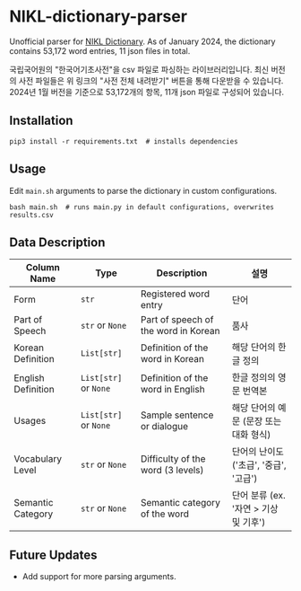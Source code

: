 # NIKL-dictionary-parser
Unofficial parser for [NIKL Dictionary](https://krdict.korean.go.kr/kor/mainAction).
As of January 2024, the dictionary contains 53,172 word entries, 11 json files in total.

국립국어원의 "한국어기초사전"을 csv 파일로 파싱하는 라이브러리입니다. 최신 버전의 사전 파일들은 위 링크의 "사전 전체 내려받기" 버튼을 통해 다운받을 수 있습니다.
2024년 1월 버전을 기준으로 53,172개의 항목, 11개 json 파일로 구성되어 있습니다.

## Installation
```shell
pip3 install -r requirements.txt  # installs dependencies
```

## Usage
Edit `main.sh` arguments to parse the dictionary in custom configurations.
```shell
bash main.sh  # runs main.py in default configurations, overwrites results.csv
```

## Data Description
| Column Name        | Type                  | Description                          | 설명                         |
|--------------------|-----------------------|--------------------------------------|----------------------------|
| Form               | `str`                 | Registered word entry                | 단어                         |
| Part of Speech     | `str` or `None`       | Part of speech of the word in Korean | 품사                         |
| Korean Definition  | `List[str]`                 | Definition of the word in Korean     | 해당 단어의 한글 정의               |
| English Definition | `List[str]` or `None` | Definition of the word in English    | 한글 정의의 영문 번역본              |
| Usages             | `List[str]` or `None` | Sample sentence or dialogue          | 해당 단어의 예문 (문장 또는 대화 형식)    |
| Vocabulary Level   | `str` or `None`       | Difficulty of the word (3 levels)    | 단어의 난이도 ('초급', '중급', '고급') |
| Semantic Category  | `str` or `None`       | Semantic category of the word        | 단어 분류 (ex. '자연 > 기상 및 기후') |

## Future Updates
- Add support for more parsing arguments.
